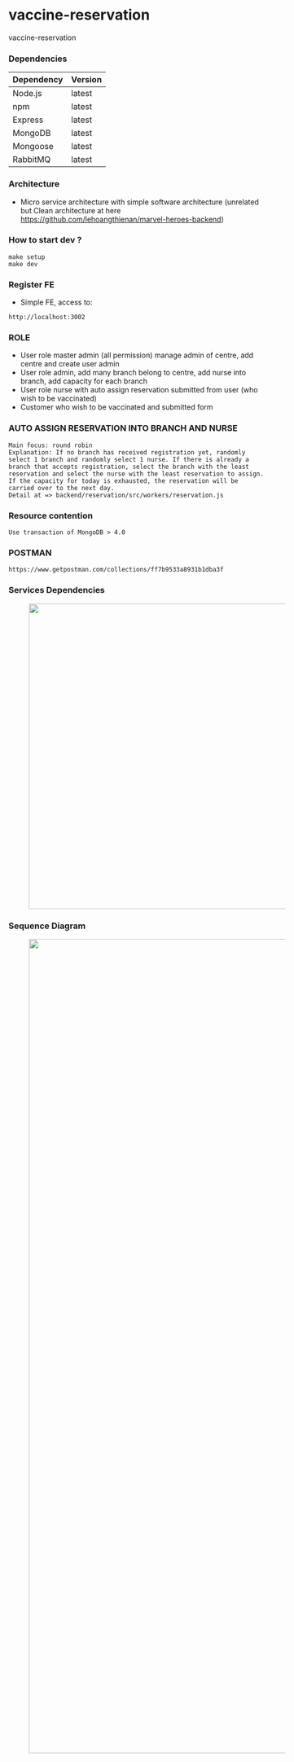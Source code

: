 # vaccine-reservation
vaccine-reservation

### Dependencies
|Dependency    |Version |
|--------------|--------|
|Node.js       |latest  |
|npm           |latest  |
|Express       |latest  |
|MongoDB       |latest  |
|Mongoose      |latest  |
|RabbitMQ      |latest  |

### Architecture
- Micro service architecture with simple software architecture (unrelated but Clean architecture at here https://github.com/lehoangthienan/marvel-heroes-backend)

### How to start dev ?
```
make setup
make dev
```

### Register FE
- Simple FE, access to:
```
http://localhost:3002
```

### ROLE
- User role master admin (all permission) manage admin of centre, add centre and create user admin
- User role admin, add many branch belong to centre, add nurse into branch, add capacity for each branch
- User role nurse with auto assign reservation submitted from user (who wish to be vaccinated)
- Customer who wish to be vaccinated and submitted form

### AUTO ASSIGN RESERVATION INTO BRANCH AND NURSE
```
Main focus: round robin
Explanation: If no branch has received registration yet, randomly select 1 branch and randomly select 1 nurse. If there is already a branch that accepts registration, select the branch with the least reservation and select the nurse with the least reservation to assign. If the capacity for today is exhausted, the reservation will be carried over to the next day.
Detail at => backend/reservation/src/workers/reservation.js
```
### Resource contention
```
Use transaction of MongoDB > 4.0
```

### POSTMAN
```
https://www.getpostman.com/collections/ff7b9533a8931b1dba3f
```

### Services Dependencies
<img src="https://i.ibb.co/N1n07V9/Vaccine-reservation.jpg" height="600" width="800" hspace="40">

### Sequence Diagram
<img src="https://i.ibb.co/9HNwr2b/Untitled.png" height="1600" width="800" hspace="40">
